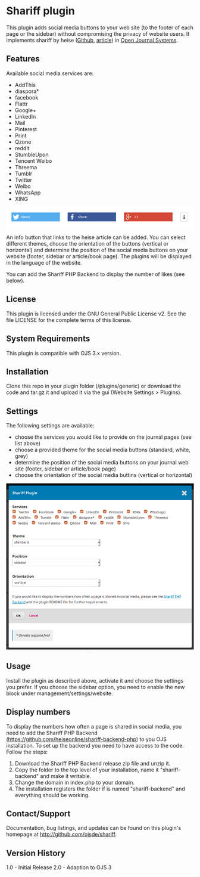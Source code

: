 # Shariff plugin

This plugin adds social media buttons to your web site (to the footer of each page or the sidebar) without compromising the privacy of website users. It implements shariff by heise ([Github](https://github.com/heiseonline/shariff), [article](http://ct.de/shariff)) in [Open Journal Systems](https://pkp.sfu.ca/ojs/).

## Features

Available social media services are:
- AddThis
- diaspora*
- facebook
- Flattr
- Google+
- LinkedIn
- Mail
- Pinterest
- Print
- Qzone
- reddit
- StumbleUpon
- Tencent Weibo
- Threema
- Tumblr
- Twitter
- Weibo
- WhatsApp
- XING


![Shariff buttons](https://raw.githubusercontent.com/lilients/img/master/shariff_buttons_footer.PNG)

An info button that links to the heise article can be added. You can select different themes, choose the orientation of the buttons (vertical or horizontal) and determine the position of the social media buttons on your website (footer, sidebar or article/book page). The plugins will be displayed in the language of the website.

You can add the Shariff PHP Backend to display the number of likes (see below).

## License

This plugin is licensed under the GNU General Public License v2. See the file LICENSE for the complete terms of this license.

## System Requirements

This plugin is compatible with OJS 3.x version.

## Installation

Clone this repo in your plugin folder (/plugins/generic) or download the code and tar.gz it and upload it via the gui (Website Settings > Plugins).

## Settings

The following settings are available:
- choose the services you would like to provide on the journal pages (see list above)
- choose a provided theme for the social media buttons (standard, white, grey)
- determine the position of the social media buttons on your journal web site (footer, sidebar or article/book page)
- choose the orientation of the social media buttins (vertical or horizontal)

![Shariff settings](https://raw.githubusercontent.com/lilients/img/master/shariff_settings.PNG)

## Usage
Install the plugin as described above, activate it and choose the settings you prefer. If you choose the sidebar option, you need to enable the new block under management/settings/website.

## Display numbers

To display the numbers how often a page is shared in social media, you need to add the Shariff PHP Backend (https://github.com/heiseonline/shariff-backend-php) to you OJS installation. To set up the backend you need to have access to the code. Follow the steps:

1. Download the Shariff PHP Backend release zip file and unzip it.
2. Copy the folder to the top level of your installation, name it "shariff-backend" and make it writable.
3. Change the domain in index.php to your domain.
4. The installation registers the folder if is named "shariff-backend" and everything should be working.

## Contact/Support

Documentation, bug listings, and updates can be found on this plugin's homepage at <http://github.com/ojsde/shariff>.

## Version History

1.0 - Initial Release
2.0 - Adaption to OJS 3
